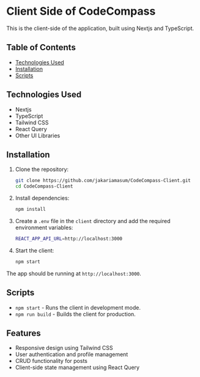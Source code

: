 # Client Side of CodeCompass

This is the client-side of the application, built using Nextjs and TypeScript.

## Table of Contents

- [Technologies Used](#technologies-used)
- [Installation](#installation)
- [Scripts](#scripts)

## Technologies Used

- Nextjs
- TypeScript
- Tailwind CSS
- React Query
- Other UI Libraries

## Installation

1. Clone the repository:

   ```bash
   git clone https://github.com/jakariamasum/CodeCompass-Client.git
   cd CodeCompass-Client
   ```

2. Install dependencies:

   ```bash
   npm install
   ```

3. Create a `.env` file in the `client` directory and add the required environment variables:

   ```bash
   REACT_APP_API_URL=http://localhost:3000
   ```

4. Start the client:

   ```bash
   npm start
   ```

The app should be running at `http://localhost:3000`.

## Scripts

- `npm start` - Runs the client in development mode.
- `npm run build` - Builds the client for production.

## Features

- Responsive design using Tailwind CSS
- User authentication and profile management
- CRUD functionality for posts
- Client-side state management using React Query

```

```
